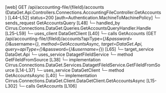 [web] GET /api/accounting-file/{fileId}/accounts  (DataGet.Api.Controllers.Connections.AccountingFileController.GetAccounts)  [L44–L52] status=200 [auth=Authentication.MachineToMachinePolicy]
  └─ sends_request GetAccountsQuery [L48]
    └─ handled_by Cirrus.Connections.DataGet.Queries.GetAccountsQueryHandler.Handle [L25–L59]
      └─ uses_client DataGetClient [L40]
        └─ calls GetAccounts (GET /api/accounting-file/{fileId}/accounts?apiType={*}&password={*}&username={*}, method=GetAccountsAsync, target=DataGet.Api, query=apiType={*}&password={*}&username={*}) [L65]
          └─ target_service DataGet.Api
      └─ uses_service DatagetFileIdService
        └─ method GetFileIdFromSource [L38]
          └─ implementation Cirrus.Connections.DataGet.Services.DatagetFileIdService.GetFileIdFromSource [L14-L37]
      └─ uses_service DataGetClient
        └─ method GetAccountsAsync [L40]
          └─ implementation Cirrus.Connections.DataGet.Client.DataGetClient.GetAccountsAsync [L15-L302]
            └─ calls GetAccounts [L106]

